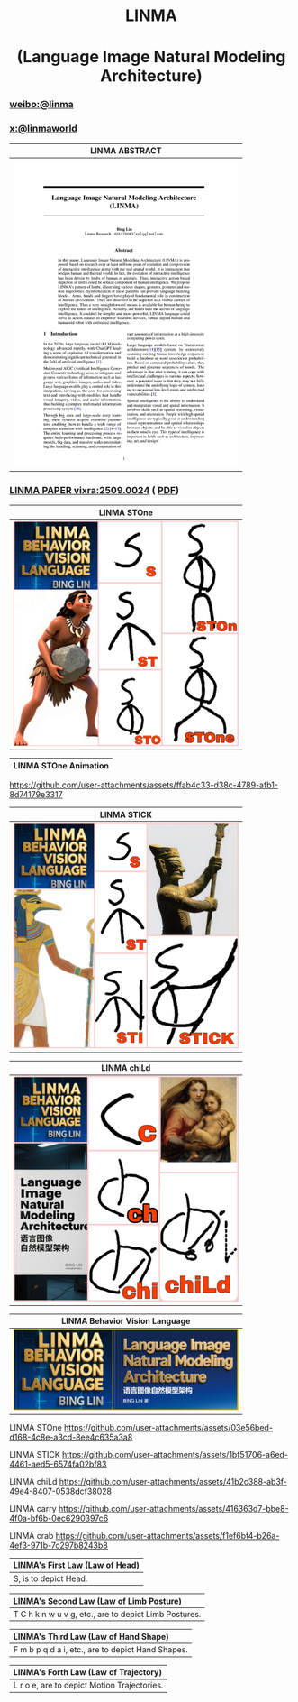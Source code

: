 <div align="center">

# LINMA

# (Language Image Natural Modeling Architecture)
</div>

### [weibo:@linma](https://m.weibo.cn/u/7901318704)

###   [x:@linmaworld](https://x.com/linmaworld)

| LINMA ABSTRACT |
|:---:|
| <img src="images/linma_abstract.jpg" width="400" alt="ͼƬ"> | 

###  [LINMA PAPER vixra:2509.0024](https://vixra.org/abs/2509.0024) (  [PDF](https://vixra.org/pdf/2509.0024v1.pdf))

| LINMA STOne |
|:---:|
| <img src="images/linma_STOne.jpg" width="400" alt="ͼƬ"> | 

| LINMA STOne Animation|
|:---:|

https://github.com/user-attachments/assets/ffab4c33-d38c-4789-afb1-8d74179e3317

| LINMA STICK |
|:---:|
| <img src="images/linma_STICK.jpg" width="400" alt="ͼƬ"> | 

| LINMA chiLd |
|:---:|
| <img src="images/linma_chiLd.jpg" width="400" alt="ͼƬ"> | 


| LINMA Behavior Vision Language |
|:---:|
| <img src="images/linma_cover.jpg" width="400" alt="ͼƬ"> | 


LINMA STOne
https://github.com/user-attachments/assets/03e56bed-d168-4c8e-a3cd-8ee4c635a3a8

LINMA STICK
https://github.com/user-attachments/assets/1bf51706-a6ed-4461-aed5-6574fa02bf83

LINMA chiLd
https://github.com/user-attachments/assets/41b2c388-ab3f-49e4-8407-0538dcf38028

LINMA carry
https://github.com/user-attachments/assets/416363d7-bbe8-4f0a-bf6b-0ec6290397c6

LINMA crab
https://github.com/user-attachments/assets/f1ef6bf4-b26a-4ef3-971b-7c297b8243b8




| **LINMA's First Law (Law of Head)** |
|:---|
| S, is to depict Head. |

| LINMA's Second Law (Law of Limb Posture) |
|:---|
| T C h k n w u v g, etc., are to depict Limb Postures. |

| LINMA's Third Law (Law of Hand Shape) |
|:---|
| F m b p q d a i, etc., are to depict Hand Shapes. |

| LINMA's Forth Law (Law of Trajectory) |
|:---|
| L r o e, are to depict Motion Trajectories. |








